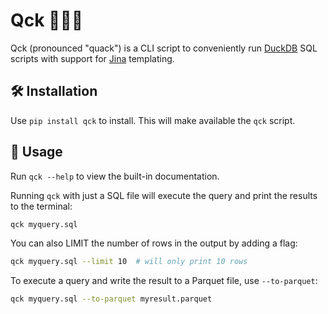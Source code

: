 # Qck 🦆👩‍💻

Qck (pronounced "quack") is a CLI script to conveniently run
[DuckDB](https://duckdb.org/) SQL scripts with support for
[Jina](https://jinja.palletsprojects.com/) templating.

## 🛠️ Installation

Use `pip install qck` to install.  This will make available the `qck`
script.

## 🚀 Usage

Run `qck --help` to view the built-in documentation.

Running `qck` with just a SQL file will execute the query and print
the results to the terminal:

```bash
qck myquery.sql
```

You can also LIMIT the number of rows in the output by adding a flag:

```bash
qck myquery.sql --limit 10  # will only print 10 rows
```

To execute a query and write the result to a Parquet file, use
`--to-parquet`:

```bash
qck myquery.sql --to-parquet myresult.parquet
```
